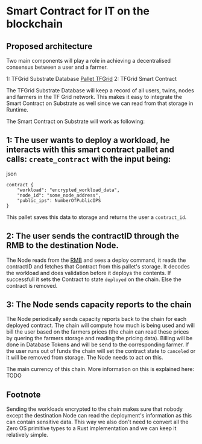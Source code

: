 # Smart Contract for IT on the blockchain

## Proposed architecture

Two main components will play a role in achieving a decentralised consensus between a user and a farmer.

1: TFGrid Substrate Database [Pallet TFGrid](../pallet-tfgrid/readme.md)
2: TFGrid Smart Contract

The TFGrid Substrate Database will keep a record of all users, twins, nodes and farmers in the TF Grid network. This makes it easy to integrate the Smart Contract on Substrate as well since we can read from that storage in Runtime.

The Smart Contract on Substrate will work as following:

## 1: The user wants to deploy a workload, he interacts with this smart contract pallet and calls: `create_contract` with the input being:

json
```
contract {
    "workload": "encrypted_workload_data",
    "node_id": "some_node_address",
    "public_ips": NumberOfPublicIPS
}
```

This pallet saves this data to storage and returns the user a `contract_id`.

## 2: The user sends the contractID through the RMB to the destination Node.

The Node reads from the [RMB](https://github.com/threefoldtech/rmb) and sees a deploy command, it reads the contractID and fetches that Contract from this pallet's storage. It decodes the workload and does validation before it deploys the contents. If successfull it sets the Contract to state `deployed` on the chain. Else the contract is removed.

## 3: The Node sends capacity reports to the chain

The Node periodically sends capacity reports back to the chain for each deployed contract. The chain will compute how much is being used and will bill the user based on the farmers prices (the chain can read these prices by quering the farmers storage and reading the pricing data). Billing will be done in Database Tokens and will be send to the corresponding farmer. If the user runs out of funds the chain will set the contract state to `canceled` or it will be removed from storage. The Node needs to act on this. 

The main currency of this chain. More information on this is explained here: TODO


## Footnote

Sending the workloads encrypted to the chain makes sure that nobody except the destination Node can read the deployment's information as this can contain sensitive data. This way we also don't need to convert all the Zero OS primitive types to a Rust implementation and we can keep it relatively simple.